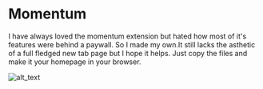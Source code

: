 # Momentum
I have always loved the momentum extension but hated how most of it's features were behind a paywall.
So I made my own.It still lacks the asthetic of a full fledged new tab page but I hope it helps.
Just copy the files and make it your homepage in your browser.


![alt_text](https://i.imgur.com/brWudQP.png)
